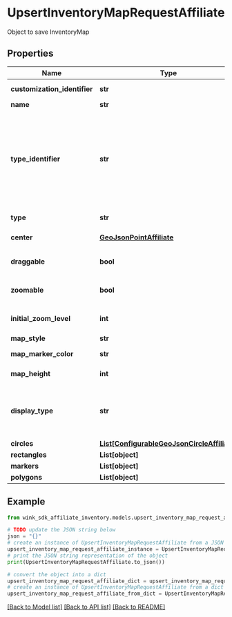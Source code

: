 # UpsertInventoryMapRequestAffiliate

Object to save InventoryMap

## Properties

Name | Type | Description | Notes
------------ | ------------- | ------------- | -------------
**customization_identifier** | **str** | Customization identifier | 
**name** | **str** | Name of map | 
**type_identifier** | **str** | Inventory type identifier. Either a single channel inventory identifier, a list identifier or a dynamic search identifier. | 
**type** | **str** | Type of inventory | 
**center** | [**GeoJsonPointAffiliate**](GeoJsonPointAffiliate.md) | Map center point | 
**draggable** | **bool** | User can move around / pan the map | [default to True]
**zoomable** | **bool** | User can zoom in/out of the map | [default to True]
**initial_zoom_level** | **int** | Valid Google maps zoom level | 
**map_style** | **str** | Map style | 
**map_marker_color** | **str** | Map marker color | 
**map_height** | **int** | Map height in pixels | 
**display_type** | **str** | Indicate which initial values to display first on the front-facing card | [default to 'NATIVE']
**circles** | [**List[ConfigurableGeoJsonCircleAffiliate]**](ConfigurableGeoJsonCircleAffiliate.md) |  | [optional] 
**rectangles** | **List[object]** |  | [optional] 
**markers** | **List[object]** |  | [optional] 
**polygons** | **List[object]** |  | [optional] 

## Example

```python
from wink_sdk_affiliate_inventory.models.upsert_inventory_map_request_affiliate import UpsertInventoryMapRequestAffiliate

# TODO update the JSON string below
json = "{}"
# create an instance of UpsertInventoryMapRequestAffiliate from a JSON string
upsert_inventory_map_request_affiliate_instance = UpsertInventoryMapRequestAffiliate.from_json(json)
# print the JSON string representation of the object
print(UpsertInventoryMapRequestAffiliate.to_json())

# convert the object into a dict
upsert_inventory_map_request_affiliate_dict = upsert_inventory_map_request_affiliate_instance.to_dict()
# create an instance of UpsertInventoryMapRequestAffiliate from a dict
upsert_inventory_map_request_affiliate_from_dict = UpsertInventoryMapRequestAffiliate.from_dict(upsert_inventory_map_request_affiliate_dict)
```
[[Back to Model list]](../README.md#documentation-for-models) [[Back to API list]](../README.md#documentation-for-api-endpoints) [[Back to README]](../README.md)



